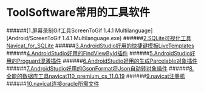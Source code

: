 # ToolSoftware常用的工具软件
######[1.屏幕录制Gif工具ScreenToGif 1.4.1 Multilanguage](Android/ScreenToGif 1.4.1 Multilanguage.exe)
######[2.SQLite可视化工具Navicat_for_SQLite](Android/Navicat_for_SQLite.rar)
######[3.AndroidStudio好用的快捷键模板LiveTemplates](Android/LiveTemplates.jar)
######[4.AndroidStudio好用的FindViewById插件](Android/FindViewById.zip)
######[5.AndroidStudio好用的Proguard混淆插件](Android/AndroidProguard.zip)
######[6.AndroidStudio好用的生成Parcelable对象插件](Android/android-parcelable-intellij-plugin-0.6.1.jar)
######[7.AndroidStudio好用的GsonFormat将Json自动转对象插件](Android/GsonFormat.zip)
######[8.全能的数据库工具navicat110_premium_cs_11.0.19](Android/navicat110_premium_cs_11.0.19.rar)
######[9.navicat注册机](Android/navicat注册机.7z)
######[10.navicat连接oracle所需文件](Android/instantclient-basic-win-x86-64-11.2.0.1.0)